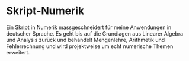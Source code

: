 # Skript-Numerik
Ein Skript in Numerik massgeschneidert für meine Anwendungen in deutscher Sprache. 
Es geht bis auf die Grundlagen aus Linearer Algebra und Analysis zurück 
und behandelt Mengenlehre, Arithmetik und Fehlerrechnung 
und wird projektweise um echt numerische Themen erweitert. 
